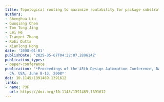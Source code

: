 ```yaml
---
title: Topological routing to maximize routability for package substrate
authors:
- Shenghua Liu
- Guoqiang Chen
- Tom Tong Jing
- Lei He
- Tianpei Zhang
- Robi Dutta
- Xianlong Hong
date: '2008-01-01'
publishDate: '2025-05-07T04:22:07.280614Z'
publication_types:
- paper-conference
publication: '*Proceedings of the 45th Design Automation Conference, DAC 2008, Anaheim,
  CA, USA, June 8-13, 2008*'
doi: 10.1145/1391469.1391612
links:
- name: PDF
  url: https://doi.org/10.1145/1391469.1391612
---
```

